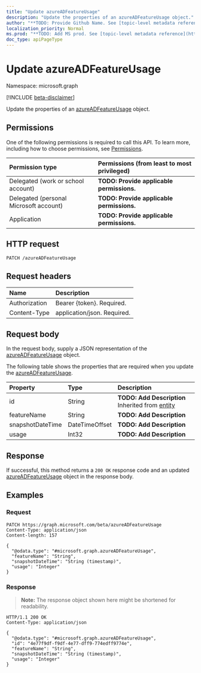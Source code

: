 ```yaml
---
title: "Update azureADFeatureUsage"
description: "Update the properties of an azureADFeatureUsage object."
author: "**TODO: Provide Github Name. See [topic-level metadata reference](https://msgo.azurewebsites.net/add/document/guidelines/metadata.html#topic-level-metadata)**"
localization_priority: Normal
ms.prod: "**TODO: Add MS prod. See [topic-level metadata reference](https://msgo.azurewebsites.net/add/document/guidelines/metadata.html#topic-level-metadata)**"
doc_type: apiPageType
---
```


# Update azureADFeatureUsage
Namespace: microsoft.graph

[!INCLUDE [beta-disclaimer](../../includes/beta-disclaimer.md)]

Update the properties of an [azureADFeatureUsage](../resources/azureadfeatureusage.md) object.

## Permissions
One of the following permissions is required to call this API. To learn more, including how to choose permissions, see [Permissions](/graph/permissions-reference).

|Permission type|Permissions (from least to most privileged)|
|:---|:---|
|Delegated (work or school account)|**TODO: Provide applicable permissions.**|
|Delegated (personal Microsoft account)|**TODO: Provide applicable permissions.**|
|Application|**TODO: Provide applicable permissions.**|

## HTTP request

<!-- {
  "blockType": "ignored"
}
-->
``` http
PATCH /azureADFeatureUsage
```

## Request headers
|Name|Description|
|:---|:---|
|Authorization|Bearer {token}. Required.|
|Content-Type|application/json. Required.|

## Request body
In the request body, supply a JSON representation of the [azureADFeatureUsage](../resources/azureadfeatureusage.md) object.

The following table shows the properties that are required when you update the [azureADFeatureUsage](../resources/azureadfeatureusage.md).

|Property|Type|Description|
|:---|:---|:---|
|id|String|**TODO: Add Description** Inherited from [entity](../resources/entity.md)|
|featureName|String|**TODO: Add Description**|
|snapshotDateTime|DateTimeOffset|**TODO: Add Description**|
|usage|Int32|**TODO: Add Description**|



## Response

If successful, this method returns a `200 OK` response code and an updated [azureADFeatureUsage](../resources/azureadfeatureusage.md) object in the response body.

## Examples

### Request
<!-- {
  "blockType": "request",
  "name": "update_azureadfeatureusage"
}
-->
``` http
PATCH https://graph.microsoft.com/beta/azureADFeatureUsage
Content-Type: application/json
Content-length: 157

{
  "@odata.type": "#microsoft.graph.azureADFeatureUsage",
  "featureName": "String",
  "snapshotDateTime": "String (timestamp)",
  "usage": "Integer"
}
```


### Response
>**Note:** The response object shown here might be shortened for readability.
<!-- {
  "blockType": "response",
  "truncated": true
}
-->
``` http
HTTP/1.1 200 OK
Content-Type: application/json

{
  "@odata.type": "#microsoft.graph.azureADFeatureUsage",
  "id": "4e77f9df-f9df-4e77-dff9-774edff9774e",
  "featureName": "String",
  "snapshotDateTime": "String (timestamp)",
  "usage": "Integer"
}
```


